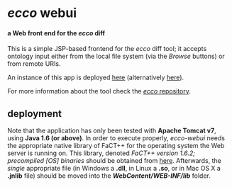 *ecco* webui
====

#### a Web front end for the *ecco* diff ####

This is a simple JSP-based frontend for the *ecco* diff tool; it accepts ontology input either from the local file system (via the *Browse* buttons) or from remote URIs. 

An instance of this app is deployed [here](http://owl.cs.manchester.ac.uk/diff) (alternatively [here](http://rpc440.cs.man.ac.uk:8080/diff)).

For more information about the tool check the [*ecco* repository](https://github.com/rsgoncalves/ecco).


deployment
--------------------
Note that the application has only been tested with **Apache Tomcat v7**, using **Java 1.6 (or above)**. In order to execute properly, *ecco-webui* needs the appropriate native library of FaCT++ for the operating system the Web server is running on. This library, denoted *FaCT++ version 1.6.2; precompiled [OS] binaries* should be obtained from [here](https://code.google.com/p/factplusplus/downloads/list). Afterwards, the *single* appropriate file (in Windows a **.dll**, in Linux a **.so**, or in Mac OS X a **.jnlib** file) should be moved into the **_WebContent/WEB-INF/lib_** folder.
